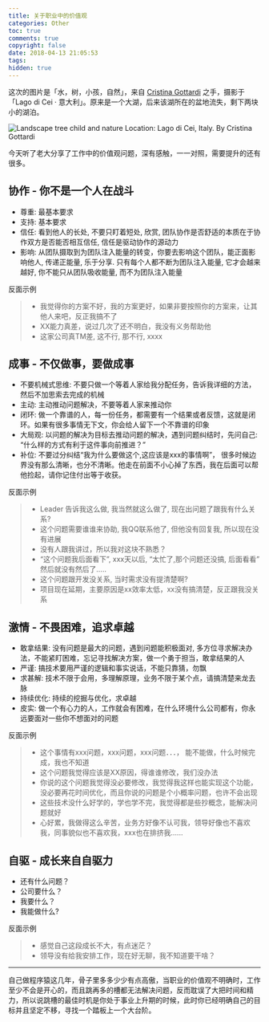 ```yaml
---
title: 关于职业中的价值观
categories: Other
toc: true
comments: true
copyright: false
date: 2018-04-13 21:05:53
tags:
hidden: true
---
```


这次的图片是「水，树，小孩，自然」，来自 [Cristina Gottardi](https://unsplash.com/@cristina_gottardi) 之手，摄影于「Lago di Cei · 意大利」。原来是一个大湖，后来该湖所在的盆地流失，剩下两块小的湖泊。

<!--more-->

![Landscape tree child and nature <br/> Location: Lago di Cei, Italy.  By Cristina Gottardi](https://user-images.githubusercontent.com/8939151/111025317-50896900-841e-11eb-90e4-a5816a395b2d.png)



今天听了老大分享了工作中的价值观问题，深有感触，一一对照，需要提升的还有很多。

## 协作 - 你不是一个人在战斗

- 尊重:  最基本要求
- 支持:  基本要求
- 信任:  看到他人的长处, 不要只盯着短处,  欣赏, 团队协作是否舒适的本质在于协作双方是否能否相互信任,  信任是驱动协作的源动力
- 影响:  从团队摄取到为团队注入能量的转变，你要去影响这个团队，能正面影响他人, 传递正能量,  乐于分享. 只有每个人都不断为团队注入能量, 它才会越来越好, 你不能只从团队吸收能量, 而不为团队注入能量

反面示例

> - 我觉得你的方案不好，我的方案更好，如果非要按照你的方案来，让其他人来吧，反正我搞不了
> - XX能力真差，说过几次了还不明白，我没有义务帮助他
> - 这家公司真TM差, 这不行, 那不行, xxxx

## 成事 - 不仅做事，要做成事

- 不要机械式思维: 不要只做一个等着人家给我分配任务，告诉我详细的方法，然后不加思索去完成的机械
- 主动: 主动推动问题解决，不要等着人家来推动你
- 闭环: 做一个靠谱的人，每一份任务，都需要有一个结果或者反馈，这就是闭环。如果有很多事情无下文，你会给人留下一个不靠谱的印象
- 大局观: 以问题的解决为目标去推动问题的解决，遇到问题纠结时，先问自己: “什么样的方式有利于这件事向前推进？”
- 补位: 不要过分纠结“我为什么要做这个,这应该是xxx的事情啊”， 很多时候边界没有那么清晰，也分不清晰。他走在前面不小心掉了东西，我在后面可以帮他捡起，请你记住付出等于收获。

反面示例

> - Leader 告诉我这么做,  我当然就这么做了, 现在出问题了跟我有什么关系?
> - 这个问题需要谁谁来协助, 我QQ联系他了, 但他没有回复我, 所以现在没有进展
> - 没有人跟我讲过，所以我对这块不熟悉？​
> - “这个问题我后面看下”, xxx天以后, “太忙了,那个问题还没搞, 后面看看” 然后就没有然后了…..​
> - 这个问题跟开发没关系, 当时需求没有提清楚啊?​
> - 项目现在延期，主要原因是xx效率太低，xx没有搞清楚，反正跟我没关系​

## 激情 - 不畏困难，追求卓越

- 敢拿结果: 没有问题是最大的问题，遇到问题能积极面对,  多方位寻求解决办法，不能紧盯困难，忘记寻找解决方案，做一个勇于担当，敢拿结果的人
- 严谨: 搞技术要用严谨的逻辑和事实说话，不能只靠猜，勿飘
- 求甚解: 技术不限于会用，多理解原理，业务不限于某个点，请搞清楚来龙去脉
- 持续优化: 持续的挖掘与优化，求卓越
- 皮实: 做一个有心力的人，工作就会有困难，在什么环境什么公司都有，你永远要面对一些你不想面对的问题

反面示例

> - 这个事情有xxx问题，xxx问题，xxx问题．．．， 能不能做，什么时候完成，我也不知道
> - 这个问题我觉得应该是XX原因，得谁谁修改，我们没办法
> - 你说的这个问题我觉得没必要修改，我觉得我这样也能实现这个功能，没必要再花时间优化，而且你说的问题是个小概率问题，也许不会出现
> - 这些技术没什么好学的，学也学不完，我觉得都是些抄概念，能解决问题就好 
> - 心好累，我做得这么辛苦，业务方好像不认可我，领导好像也不喜欢我，同事貌似也不喜欢我，xxx也在排挤我…...

## 自驱 - 成长来自自驱力

- 还有什么问题？
- 公司要什么？
- 我要什么？
- 我能做什么?

反面示例

> - 感觉自己这段成长不大，有点迷茫？
> - 领导没有给我安排工作，现在好无聊，我不知道要干啥？

------

自己做程序猿这几年，骨子里多多少少有点高傲，当职业的价值观不明确时，工作至少不会是开心的，而且跳再多的槽都无法解决问题，反而耽误了大把时间和精力，所以说跳槽的最佳时机是你处于事业上升期的时候，此时你已经明确自己的目标并且坚定不移，寻找一个踏板上一个大台阶。